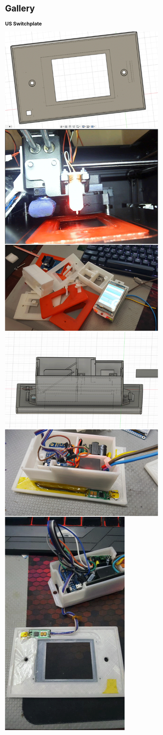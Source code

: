 <h1>Gallery</h1>

### US Switchplate

<div class="row justify-content-center">
    <div class="col-md-auto">
        <div class="row">
            <a href="../assets/images/builds/switchplate-us-0.png" data-toggle="lightbox" data-gallery="example-gallery" class="col-sm-4" data-title="A random title" data-footer="A custom footer text">
                <img src="../assets/images/builds/switchplate-us-0.png" class="img-fluid">
            </a>
            <a href="https://unsplash.it/1200/768.jpg?image=252" data-toggle="lightbox" data-gallery="example-gallery" class="col-sm-4" data-title="A random title" data-footer="A custom footer text">
                <img src="../assets/images/builds/switchplate-us-1.png" class="img-fluid">
            </a>
            <a href="https://unsplash.it/1200/768.jpg?image=253" data-toggle="lightbox" data-gallery="example-gallery" class="col-sm-4" data-title="A random title" data-footer="A custom footer text">
                <img src="../assets/images/builds/switchplate-us-2.png" class="img-fluid">
            </a>
        </div>
        <div class="row">
            <a href="../assets/images/builds/design-us.png" data-toggle="lightbox" data-gallery="example-gallery" class="col-sm-4" data-title="A random title" data-footer="A custom footer text">
                <img src="../assets/images/builds/wallbox-us-0.png" class="img-fluid">
            </a>
            <a href="https://unsplash.it/1200/768.jpg?image=252" data-toggle="lightbox" data-gallery="example-gallery" class="col-sm-4" data-title="A random title" data-footer="A custom footer text">
                <img src="../assets/images/builds/wallbox-us-1.png" class="img-fluid">
            </a>
            <a href="https://unsplash.it/1200/768.jpg?image=253" data-toggle="lightbox" data-gallery="example-gallery" class="col-sm-4" data-title="A random title" data-footer="A custom footer text">
                <img src="../assets/images/builds/wallbox-us-2.png" class="img-fluid">
            </a>
        </div>
    </div>
</div>